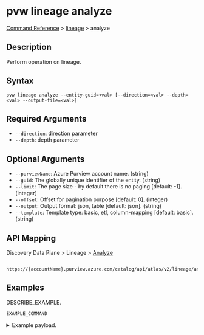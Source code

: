 # pvw lineage analyze
[Command Reference](../../../README.md#command-reference) > [lineage](./main.md) > analyze

## Description
Perform operation on lineage.

## Syntax
```
pvw lineage analyze --entity-guid=<val> [--direction=<val> --depth=<val> --output-file=<val>]
```

## Required Arguments
- `--direction`: direction parameter
- `--depth`: depth parameter

## Optional Arguments
- `--purviewName`: Azure Purview account name. (string)
- `--guid`: The globally unique identifier of the entity. (string)
- `--limit`: The page size - by default there is no paging [default: -1]. (integer)
- `--offset`: Offset for pagination purpose [default: 0]. (integer)
- `--output`: Output format: json, table [default: json]. (string)
- `--template`: Template type: basic, etl, column-mapping [default: basic]. (string)

## API Mapping
Discovery Data Plane > Lineage > [Analyze]()
```
 https://{accountName}.purview.azure.com/catalog/api/atlas/v2/lineage/analyze
```

## Examples
DESCRIBE_EXAMPLE.
```powershell
EXAMPLE_COMMAND
```
<details><summary>Example payload.</summary>
<p>

```json
PASTE_JSON_HERE
```
</p>
</details>